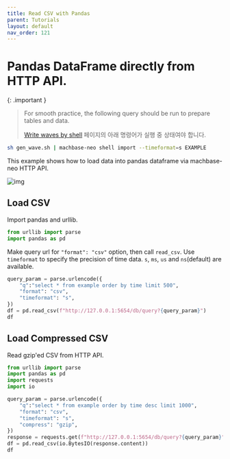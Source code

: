 ```yaml
---
title: Read CSV with Pandas
parent: Tutorials
layout: default
nav_order: 121
---
```


# Pandas DataFrame directly from HTTP API.

{: .important }
> For smooth practice, the following query should be run to prepare tables and data.
>
> [Write waves by shell](./23.shell-write-waves.md) 페이지의 아래 명령어가 실행 중 상태여야 합니다.
>
```sh
sh gen_wave.sh | machbase-neo shell import --timeformat=s EXAMPLE
```
>

This example shows how to load data into pandas dataframe via machbase-neo HTTP API.

![img](img/python_http_csv.jpg)

## Load CSV

Import pandas and urllib.

```py
from urllib import parse
import pandas as pd
```

Make query url for `"format": "csv"` option, then call `read_csv`.
Use `timeformat` to specify the precision of time data. `s`, `ms`, `us` and `ns`(default) are available.

```py
query_param = parse.urlencode({
    "q":"select * from example order by time limit 500",
    "format": "csv",
    "timeformat": "s",
})
df = pd.read_csv(f"http://127.0.0.1:5654/db/query?{query_param}")
df
```

## Load Compressed CSV

Read gzip'ed CSV from HTTP API.

```py
from urllib import parse
import pandas as pd
import requests
import io
```

```py
query_param = parse.urlencode({
    "q":"select * from example order by time desc limit 1000",
    "format": "csv",
    "timeformat": "s",
    "compress": "gzip",
})
response = requests.get(f"http://127.0.0.1:5654/db/query?{query_param}", timeout=30, stream=True)
df = pd.read_csv(io.BytesIO(response.content))
df
```

